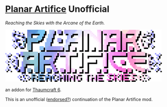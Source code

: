 # [Planar Artifice](https://www.curseforge.com/minecraft/mc-mods/planar-artifice-unofficial) Unofficial
*Reaching the Skies with the Arcane of the Earth.*

![Planar Artifice](meta/logo_text.png)

an addon for [Thaumcraft 6](https://www.curseforge.com/minecraft/mc-mods/thaumcraft).

This is an unofficial ([endorsed?](https://www.reddit.com/r/feedthebeast/comments/ghgbpe/planar_artifice/)) continuation of the Planar Artifice mod.
